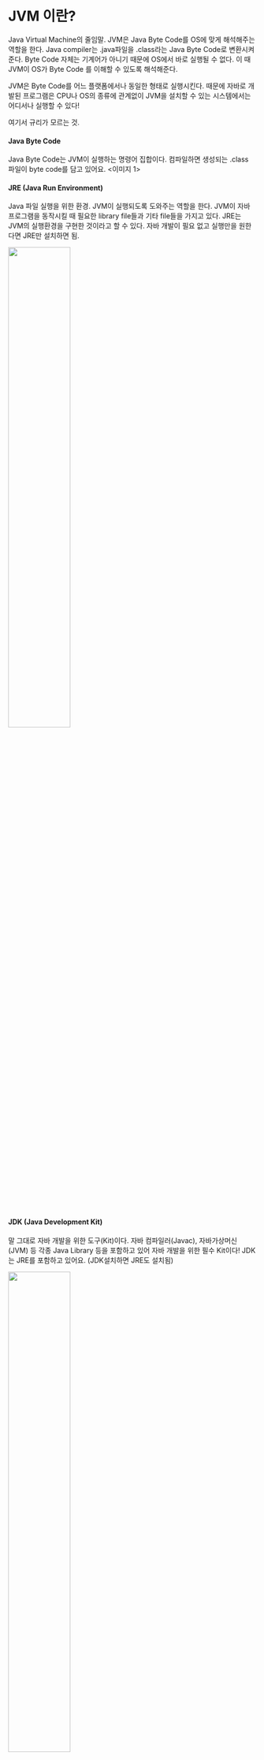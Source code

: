 # JVM 이란?
Java Virtual Machine의 줄임말. JVM은 Java Byte Code를 OS에 맞게 해석해주는 역할을 한다. Java compiler는 .java파일을 .class라는 Java Byte Code로 변환시켜 준다. Byte Code 자체는 기계어가 아니기 때문에 OS에서 바로 실행될 수 없다. 이 때 JVM이 OS가 Byte Code 를 이해할 수 있도록 해석해준다.


JVM은 Byte Code를 어느 플랫폼에서나 동일한 형태로 실행시킨다. 때문에 자바로 개발된 프로그램은 CPU나 OS의 종류에 관계없이 JVM을 설치할 수 있는 시스템에서는 어디서나 실행할 수 있다!

여기서 규리가 모르는 것.


#### Java Byte Code
Java Byte Code는 JVM이 실행하는 명령어 집합이다. 컴파일하면 생성되는 .class 파일이 byte code를 담고 있어요.
<이미지 1>

#### JRE (Java Run Environment)
Java 파일 실행을 위한 환경. JVM이 실행되도록 도와주는 역할을 한다. JVM이 자바 프로그램을 동작시킬 때 필요한 library file들과 기타 file들을 가지고 있다. JRE는 JVM의 실행환경을 구현한 것이라고 할 수 있다. 자바 개발이 필요 없고 실행만을 원한다면 JRE만 설치하면 됨.

<img src = "https://user-images.githubusercontent.com/26535709/49169050-4857ad80-f37c-11e8-89e0-2beb6b092225.jpg" width = 50%>

#### JDK (Java Development Kit)
말 그대로 자바 개발을 위한 도구(Kit)이다. 자바 컴파일러(Javac), 자바가상머신(JVM) 등 각종 Java Library 등을 포함하고 있어 자바 개발을 위한 필수 Kit이다! JDK는 JRE를 포함하고 있어요. (JDK설치하면 JRE도 설치됨)

<img src = "https://user-images.githubusercontent.com/26535709/49169051-4857ad80-f37c-11e8-8350-7b2faf63ae6a.jpg" width = 50%>




### Java Compiler
.javac (자바 소스 코드)를 .class (Byte Code)로 변환한다.

### Class Loader
Java는 class를 동적으로 읽어온다. 즉, runtime에 모든 코드가 JVM에 링크된다. 모든 class는 그 class가 참조되는 순간에 동적으로 JVM에 링크되며, 메모리에 로딩된다.
JVM은 compiler time이 아닌 runtime 시에 처음으로

### Runtime Data Areas
runtime data 영역은 JVM이라는 프로그램이 OS 위에서 실행되면서 할당받는 메모리 영역이다. runtime data area는 5개의 area로 나눌 수 있다. 이 중 PC Register, JVM Stack, Natvie Method Stack은 thread마다 하나씩 생성되며 Heap, Method Area는 모든 thread가 공유해서 사용한다.

<img src = "https://user-images.githubusercontent.com/26535709/49169047-47bf1700-f37c-11e8-99e6-e6f53d7fadf1.png" width = 40%>

### Java의 실행 과정
1. User가 Java 코드 생성
2. JDK로 컴파일(.class 파일 생성)
3. JVM을 통해 Java Byte Code로 변환.
4. JRE로 실행

<img src = "https://user-images.githubusercontent.com/26535709/49169049-4857ad80-f37c-11e8-9a62-63df42784253.png" width = 50%>


<출처>
출처가 막 전문적인 사이트가 아니네요...
- 자바, 프로그래밍 언어 http://www.wikiwand.com/ko/자바_(프로그래_언어)
- https://wikidocs.net/257
